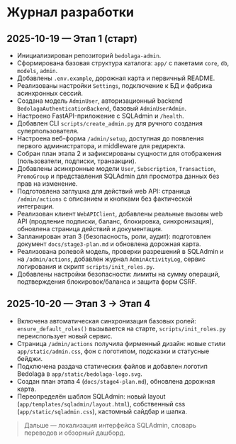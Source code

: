# Журнал разработки

## 2025-10-19 — Этап 1 (старт)

- Инициализирован репозиторий `bedolaga-admin`.
- Сформирована базовая структура каталога: `app/` с пакетами `core`, `db`, `models`, `admin`.
- Добавлены `.env.example`, дорожная карта и первичный README.
- Реализованы настройки `Settings`, подключение к БД и фабрика асинхронных сессий.
- Создана модель `AdminUser`, авторизационный backend `BedolagaAuthenticationBackend`, базовый `AdminUserAdmin`.
- Настроено FastAPI-приложение с SQLAdmin и `/health`.
- Добавлен CLI `scripts/create_admin.py` для ручного создания суперпользователя.
- Настроена веб-форма `/admin/setup`, доступная до появления первого администратора, и middleware для редиректа.
- Собран план этапа 2 и зафиксированы сущности для отображения (пользователи, подписки, транзакции).
- Добавлены асинхронные модели `User`, `Subscription`, `Transaction`, `PromoGroup` и представления SQLAdmin для просмотра данных без прав на изменение.
- Подготовлена заглушка для действий web API: страница `/admin/actions` с описанием и кнопками без фактической интеграции.
- Реализован клиент `WebAPIClient`, добавлены реальные вызовы web API (продление подписки, баланс, блокировка, синхронизация), обновлена страница действий и документация.
- Запланирован этап 3 (безопасность, роли, аудит): подготовлен документ `docs/stage3-plan.md` и обновлена дорожная карта.
- Реализована ролевой модель, проверки разрешений в SQLAdmin и на `/admin/actions`, добавлен журнал `AdminActivityLog`, сервис логирования и скрипт `scripts/init_roles.py`.
- Добавлены настройки безопасности: лимиты на сумму операций, подтверждения блокировок/баланса и защита форм CSRF.

## 2025-10-20 — Этап 3 → Этап 4

- Включена автоматическая синхронизация базовых ролей: `ensure_default_roles()` вызывается на старте, `scripts/init_roles.py` переиспользует новый сервис.
- Страница `/admin/actions` получила фирменный дизайн: новые стили `app/static/admin.css`, фон с логотипом, подсказки и статусные бейджи.
- Подключена раздача статических файлов и добавлен логотип Bedolaga в `app/static/bedolaga-logo.svg`.
- Создан план этапа 4 (`docs/stage4-plan.md`), обновлена дорожная карта.
- Переопределён шаблон SQLAdmin: новый layout (`app/templates/sqladmin/layout.html`), собственный css (`app/static/sqladmin.css`), кастомный сайдбар и шапка.

> Дальше — локализация интерфейса SQLAdmin, словарь переводов и обзорный дашборд.
